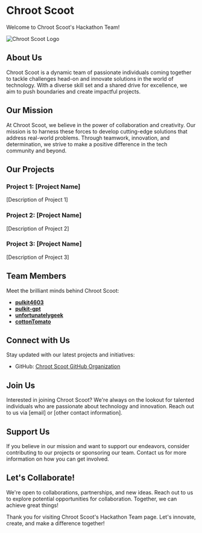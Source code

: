 # Chroot Scoot

Welcome to Chroot Scoot's Hackathon Team!

![Chroot Scoot Logo](https://github.com/organizations/chroot-scoot/settings/profile)

## About Us

Chroot Scoot is a dynamic team of passionate individuals coming together to tackle challenges head-on and innovate solutions in the world of technology. With a diverse skill set and a shared drive for excellence, we aim to push boundaries and create impactful projects.

## Our Mission

At Chroot Scoot, we believe in the power of collaboration and creativity. Our mission is to harness these forces to develop cutting-edge solutions that address real-world problems. Through teamwork, innovation, and determination, we strive to make a positive difference in the tech community and beyond.

## Our Projects

### Project 1: [Project Name]

[Description of Project 1]

### Project 2: [Project Name]

[Description of Project 2]

### Project 3: [Project Name]

[Description of Project 3]

## Team Members

Meet the brilliant minds behind Chroot Scoot:

- **[pulkit4603](https://github.com/pulkit4603)**
- **[pulkit-gpt](https://github.com/pulkit-gpt)**
- **[unfortunatelygeek](https://github.com/unfortunatelygeek)**
- **[cottonTomato](https://github.com/cottonTomato)**

## Connect with Us

Stay updated with our latest projects and initiatives:

- GitHub: [Chroot Scoot GitHub Organization](https://github.com/chrootscoot)

## Join Us

Interested in joining Chroot Scoot? We're always on the lookout for talented individuals who are passionate about technology and innovation. Reach out to us via [email] or [other contact information].

## Support Us

If you believe in our mission and want to support our endeavors, consider contributing to our projects or sponsoring our team. Contact us for more information on how you can get involved.

## Let's Collaborate!

We're open to collaborations, partnerships, and new ideas. Reach out to us to explore potential opportunities for collaboration. Together, we can achieve great things!

Thank you for visiting Chroot Scoot's Hackathon Team page. Let's innovate, create, and make a difference together!
